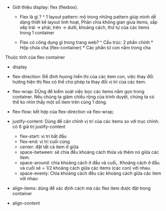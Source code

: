 - Giới thiệu display: flex (flexbox).

    + Flex là gì ?
        ^ 1 layout pattern: mộ trong những pattern giúp mình dễ dàng thiết kế layout linh hoạt, Phân chia không gian giưa items, sắp xếp trái -> phải, trên -> dưới, khoảng cách, thứ tự của các items trong 1 container

    + Flex có công dụng gì trong trang web?
        ^ Cấu trúc: 2 phần chính 
            * Hộp chứa cha (flex-container)
            * Các phần tử con nằm trong cha


Thuộc tính của flex container
- display
- flex-direction: Để đinh huong hiển thị của các item con, việc thay đổi hướng hiện thị flex có thể cho phép ta thay đổi vị trí của các item.
- flex-wrap: DÙng để kiểm soát việc bọc các items nằm gọn trong container. Nếu chúng ta giảm chiều rộng của trình duyệt, chúng ta có thể ko nhìn thấy một số item trên cùng 1 dòng.
- flex-flow: kết hợp của flex-direction và flex-wrap;
- justify-content: Dùng để căn chỉnh vị trí của các items so với trục chính. có 6 giá trị justify-content
    + flex-start: vị trí bắt đầu
    + flex-end: vị trí cuối cùng
    + center: đặt tất cả item ở giữa
    + space-between: sẽ chia đều khoảng cách thừa và thêm nó giữa các item.
    + space-around: chia khoảng cách ở đầu và cuối,. Khoảng cách ở đầu và cuối sẽ = 1/2 khoảng cách giữa các items (các con) với nhau.
    + space-evenly: Chia khoảng cách đều các khoảng cách giữa các item với nhau:

- align-items: dùng để xác định cách mà các flex item được đặt trong container
- align-content